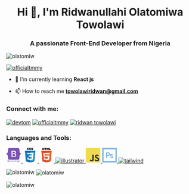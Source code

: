 <h1 align="center">Hi 👋, I'm Ridwanullahi Olatomiwa Towolawi</h1>
<h3 align="center">A passionate Front-End Developer from Nigeria</h3>

<p align="left"> <img src="https://komarev.com/ghpvc/?username=olatomiw&label=Profile%20views&color=0e75b6&style=flat" alt="olatomiw" /> </p>

<p align="left"> <a href="https://twitter.com/officialtmmy" target="blank"><img src="https://img.shields.io/twitter/follow/officialtmmy?logo=twitter&style=for-the-badge" alt="officialtmmy" /></a> </p>

- 🌱 I’m currently learning **React js**

- 📫 How to reach me **towolawiridwan@gmail.com**

<h3 align="left">Connect with me:</h3>
<p align="left">
<a href="https://dev.to/devtom" target="blank"><img align="center" src="https://raw.githubusercontent.com/rahuldkjain/github-profile-readme-generator/master/src/images/icons/Social/devto.svg" alt="devtom" height="30" width="40" /></a>
<a href="https://twitter.com/officialtmmy" target="blank"><img align="center" src="https://raw.githubusercontent.com/rahuldkjain/github-profile-readme-generator/master/src/images/icons/Social/twitter.svg" alt="officialtmmy" height="30" width="40" /></a>
<a href="https://linkedin.com/in/ridwan towolawi" target="blank"><img align="center" src="https://raw.githubusercontent.com/rahuldkjain/github-profile-readme-generator/master/src/images/icons/Social/linked-in-alt.svg" alt="ridwan towolawi" height="30" width="40" /></a>
</p>

<h3 align="left">Languages and Tools:</h3>
<p align="left"> <a href="https://getbootstrap.com" target="_blank" rel="noreferrer"> <img src="https://raw.githubusercontent.com/devicons/devicon/master/icons/bootstrap/bootstrap-plain-wordmark.svg" alt="bootstrap" width="40" height="40"/> </a> <a href="https://www.w3schools.com/css/" target="_blank" rel="noreferrer"> <img src="https://raw.githubusercontent.com/devicons/devicon/master/icons/css3/css3-original-wordmark.svg" alt="css3" width="40" height="40"/> </a> <a href="https://www.w3.org/html/" target="_blank" rel="noreferrer"> <img src="https://raw.githubusercontent.com/devicons/devicon/master/icons/html5/html5-original-wordmark.svg" alt="html5" width="40" height="40"/> </a> <a href="https://www.adobe.com/in/products/illustrator.html" target="_blank" rel="noreferrer"> <img src="https://www.vectorlogo.zone/logos/adobe_illustrator/adobe_illustrator-icon.svg" alt="illustrator" width="40" height="40"/> </a> <a href="https://developer.mozilla.org/en-US/docs/Web/JavaScript" target="_blank" rel="noreferrer"> <img src="https://raw.githubusercontent.com/devicons/devicon/master/icons/javascript/javascript-original.svg" alt="javascript" width="40" height="40"/> </a> <a href="https://www.photoshop.com/en" target="_blank" rel="noreferrer"> <img src="https://raw.githubusercontent.com/devicons/devicon/master/icons/photoshop/photoshop-line.svg" alt="photoshop" width="40" height="40"/> </a> <a href="https://tailwindcss.com/" target="_blank" rel="noreferrer"> <img src="https://www.vectorlogo.zone/logos/tailwindcss/tailwindcss-icon.svg" alt="tailwind" width="40" height="40"/> </a> </p>

<p><img align="left" src="https://github-readme-stats.vercel.app/api/top-langs?username=olatomiw&show_icons=true&locale=en&layout=compact" alt="olatomiw" /></p>

<p>&nbsp;<img align="center" src="https://github-readme-stats.vercel.app/api?username=olatomiw&show_icons=true&locale=en" alt="olatomiw" /></p>

<p><img align="center" src="https://github-readme-streak-stats.herokuapp.com/?user=olatomiw&" alt="olatomiw" /></p>
